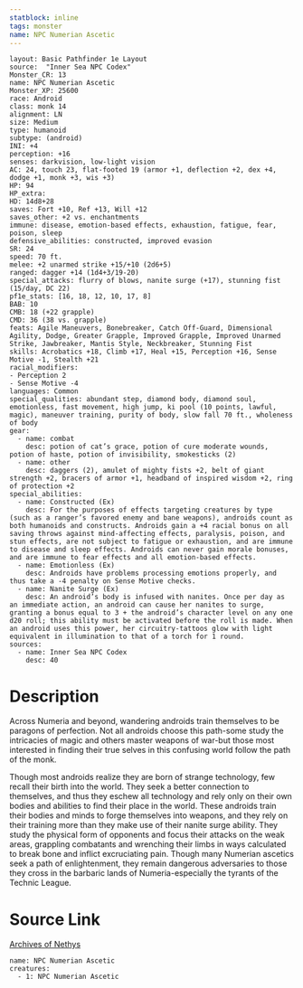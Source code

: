 ```yaml
---
statblock: inline
tags: monster
name: NPC Numerian Ascetic
---
```

```statblock
layout: Basic Pathfinder 1e Layout
source:  "Inner Sea NPC Codex"
Monster_CR: 13
name: NPC Numerian Ascetic
Monster_XP: 25600
race: Android
class: monk 14
alignment: LN
size: Medium
type: humanoid
subtype: (android)
INI: +4
perception: +16
senses: darkvision, low-light vision
AC: 24, touch 23, flat-footed 19 (armor +1, deflection +2, dex +4, dodge +1, monk +3, wis +3)
HP: 94
HP_extra: 
HD: 14d8+28
saves: Fort +10, Ref +13, Will +12
saves_other: +2 vs. enchantments
immune: disease, emotion-based effects, exhaustion, fatigue, fear, poison, sleep
defensive_abilities: constructed, improved evasion
SR: 24
speed: 70 ft.
melee: +2 unarmed strike +15/+10 (2d6+5)
ranged: dagger +14 (1d4+3/19-20)
special_attacks: flurry of blows, nanite surge (+17), stunning fist (15/day, DC 22)
pf1e_stats: [16, 18, 12, 10, 17, 8]
BAB: 10
CMB: 18 (+22 grapple)
CMD: 36 (38 vs. grapple)
feats: Agile Maneuvers, Bonebreaker, Catch Off-Guard, Dimensional Agility, Dodge, Greater Grapple, Improved Grapple, Improved Unarmed Strike, Jawbreaker, Mantis Style, Neckbreaker, Stunning Fist
skills: Acrobatics +18, Climb +17, Heal +15, Perception +16, Sense Motive -1, Stealth +21
racial_modifiers:
- Perception 2
- Sense Motive -4
languages: Common
special_qualities: abundant step, diamond body, diamond soul, emotionless, fast movement, high jump, ki pool (10 points, lawful, magic), maneuver training, purity of body, slow fall 70 ft., wholeness of body
gear:
  - name: combat
    desc: potion of cat’s grace, potion of cure moderate wounds, potion of haste, potion of invisibility, smokesticks (2)
  - name: other
    desc: daggers (2), amulet of mighty fists +2, belt of giant strength +2, bracers of armor +1, headband of inspired wisdom +2, ring of protection +2
special_abilities:
  - name: Constructed (Ex)
    desc: For the purposes of effects targeting creatures by type (such as a ranger’s favored enemy and bane weapons), androids count as both humanoids and constructs. Androids gain a +4 racial bonus on all saving throws against mind-affecting effects, paralysis, poison, and stun effects, are not subject to fatigue or exhaustion, and are immune to disease and sleep effects. Androids can never gain morale bonuses, and are immune to fear effects and all emotion-based effects.
  - name: Emotionless (Ex)
    desc: Androids have problems processing emotions properly, and thus take a -4 penalty on Sense Motive checks.
  - name: Nanite Surge (Ex)
    desc: An android’s body is infused with nanites. Once per day as an immediate action, an android can cause her nanites to surge, granting a bonus equal to 3 + the android’s character level on any one d20 roll; this ability must be activated before the roll is made. When an android uses this power, her circuitry-tattoos glow with light equivalent in illumination to that of a torch for 1 round.
sources:
  - name: Inner Sea NPC Codex
    desc: 40
```
# Description
Across Numeria and beyond, wandering androids train themselves to be paragons of perfection. Not all androids choose this path-some study the intricacies of magic and others master weapons of war-but those most interested in finding their true selves in this confusing world follow the path of the monk.

Though most androids realize they are born of strange technology, few recall their birth into the world. They seek a better connection to themselves, and thus they eschew all technology and rely only on their own bodies and abilities to find their place in the world. These androids train their bodies and minds to forge themselves into weapons, and they rely on their training more than they make use of their nanite surge ability. They study the physical form of opponents and focus their attacks on the weak areas, grappling combatants and wrenching their limbs in ways calculated to break bone and inflict excruciating pain. Though many Numerian ascetics seek a path of enlightenment, they remain dangerous adversaries to those they cross in the barbaric lands of Numeria-especially the tyrants of the Technic League.
# Source Link
[Archives of Nethys](https://aonprd.com/NPCDisplay.aspx?ItemName=Numerian%20Ascetic)
```encounter-table
name: NPC Numerian Ascetic
creatures:
  - 1: NPC Numerian Ascetic
```
